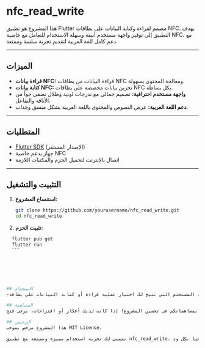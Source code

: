 # nfc_read_write

هذا المشروع هو تطبيق Flutter مصمم لقراءة وكتابة البيانات على بطاقات NFC. يهدف التطبيق إلى توفير واجهة مستخدم أنيقة وسهلة الاستخدام للتعامل مع خاصية NFC، مع دعم كامل للغة العربية لتقديم تجربة سلسة وممتعة.

---

## الميزات

- **قراءة بيانات NFC:** قراءة البيانات من بطاقات NFC ومعالجة المحتوى بسهولة.
- **كتابة بيانات NFC:** تخزين بيانات مخصصة على بطاقات NFC بكل بساطة.
- **واجهة مستخدم احترافية:** تصميم جمالي مع تدرجات لونية وظلال تضفي جواً من الأناقة والتفاعل.
- **دعم اللغة العربية:** عرض النصوص والمحتوى باللغة العربية بشكل منسق وجذاب.

---

## المتطلبات

- [Flutter SDK](https://flutter.dev/docs/get-started/install) (الإصدار المستقر)
- جهاز يدعم خاصية NFC
- اتصال بالإنترنت لتحميل الحزم والمكتبات اللازمة

---

## التثبيت والتشغيل

1. **استنساخ المشروع:**

   ```bash
   git clone https://github.com/yourusername/nfc_read_write.git
   cd nfc_read_write
   ```
   

2. **تثبيت الحزم:**

  ```bash
    flutter pub get
    flutter run 
    ```



    


## الاستخدام  
-بعد تشغيل التطبيق، ستظهر لك واجهة المستخدم التي تتيح لك اختيار عملية قراءة أو كتابة البيانات على بطاقة NFC. اتبع التعليمات الظاهرة على الشاشة للتفاعل مع التطبيق بكل سهولة ويسر.

## المساهمة
نرحب بمساهماتكم في تحسين المشروع! إذا كانت لديك أفكار أو اقتراحات، يرجى فتح Issue أو Pull Request على GitHub. كل مساهمة تساهم في جعل التطبيق أفضل وأكثر فائدة.

## الترخيص
هذا المشروع مرخص بموجب MIT License.

نتمنى لك تجربة استخدام مميزة وممتعة مع تطبيق nfc_read_write. إذا كان لديك أي استفسار أو ملاحظات، لا تتردد في التواصل معنا بكل ود.










